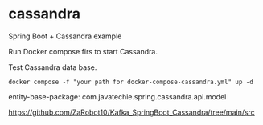 # cassandra
Spring Boot + Cassandra example


Run Docker compose firs to start Cassandra.

Test Cassandra data base.

```text
docker compose -f "your path for docker-compose-cassandra.yml" up -d
```

entity-base-package: com.javatechie.spring.cassandra.api.model


https://github.com/ZaRobot10/Kafka_SpringBoot_Cassandra/tree/main/src


